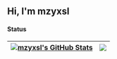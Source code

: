 ## Hi, I'm mzyxsl

#### Status
| <a href="https://github.com/anuraghazra/github-readme-stats"><img align="center" src="https://github-readme-stats.vercel.app/api?username=mzyxsl&show_icons=true&locale=cn&hide_border=true" alt="mzyxsl's GitHub Stats" /></a> | <a href="https://github.com/anuraghazra/github-readme-stats"><img align="center" src="https://github-readme-stats.vercel.app/api/top-langs/?username=mzyxsl&show_icons=true&locale=cn&hide_border=true&layout=compact" /></a> |
| ------------- | ------------- |
